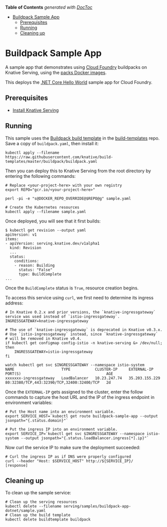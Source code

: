 <!-- START doctoc generated TOC please keep comment here to allow auto update -->
<!-- DON'T EDIT THIS SECTION, INSTEAD RE-RUN doctoc TO UPDATE -->
**Table of Contents**  *generated with [DocToc](https://github.com/thlorenz/doctoc)*

- [Buildpack Sample App](#buildpack-sample-app)
  - [Prerequisites](#prerequisites)
  - [Running](#running)
  - [Cleaning up](#cleaning-up)

<!-- END doctoc generated TOC please keep comment here to allow auto update -->

# Buildpack Sample App

A sample app that demonstrates using
[Cloud Foundry](https://www.cloudfoundry.org/) buildpacks on Knative Serving,
using the [packs Docker images](https://github.com/sclevine/packs).

This deploys the
[.NET Core Hello World](https://github.com/cloudfoundry-samples/dotnet-core-hello-world)
sample app for Cloud Foundry.

## Prerequisites

- [Install Knative Serving](../../../install/README.md)

## Running

This sample uses the
[Buildpack build template](https://github.com/knative/build-templates/blob/master/buildpack/buildpack.yaml)
in the [build-templates](https://github.com/knative/build-templates/) repo. Save
a copy of `buildpack.yaml`, then install it:

```shell
kubectl apply --filename https://raw.githubusercontent.com/knative/build-templates/master/buildpack/buildpack.yaml
```

Then you can deploy this to Knative Serving from the root directory by entering
the following commands:

```shell
# Replace <your-project-here> with your own registry
export REPO="gcr.io/<your-project-here>"

perl -pi -e "s@DOCKER_REPO_OVERRIDE@$REPO@g" sample.yaml

# Create the Kubernetes resources
kubectl apply --filename sample.yaml
```

Once deployed, you will see that it first builds:

```shell
$ kubectl get revision --output yaml
apiVersion: v1
items:
- apiVersion: serving.knative.dev/v1alpha1
  kind: Revision
  ...
  status:
    conditions:
    - reason: Building
      status: "False"
      type: BuildComplete
...
```

Once the `BuildComplete` status is `True`, resource creation begins.

To access this service using `curl`, we first need to determine its ingress
address:

```shell
# In Knative 0.2.x and prior versions, the `knative-ingressgateway` service was used instead of `istio-ingressgateway`.
INGRESSGATEWAY=knative-ingressgateway

# The use of `knative-ingressgateway` is deprecated in Knative v0.3.x.
# Use `istio-ingressgateway` instead, since `knative-ingressgateway`
# will be removed in Knative v0.4.
if kubectl get configmap config-istio -n knative-serving &> /dev/null; then
    INGRESSGATEWAY=istio-ingressgateway
fi

watch kubectl get svc $INGRESSGATEWAY --namespace istio-system
NAME                     TYPE           CLUSTER-IP     EXTERNAL-IP      PORT(S)                                      AGE
xxxxxxx-ingressgateway   LoadBalancer   10.23.247.74   35.203.155.229   80:32380/TCP,443:32390/TCP,32400:32400/TCP   2d
```

Once the `EXTERNAL-IP` gets assigned to the cluster, enter the follow commands
to capture the host URL and the IP of the ingress endpoint in environment
variables:

```shell
# Put the Host name into an environment variable.
export SERVICE_HOST=`kubectl get route buildpack-sample-app --output jsonpath="{.status.domain}"`

# Put the ingress IP into an environment variable.
export SERVICE_IP=`kubectl get svc $INGRESSGATEWAY --namespace istio-system --output jsonpath="{.status.loadBalancer.ingress[*].ip}"`
```

Now curl the service IP to make sure the deployment succeeded:

```shell
# Curl the ingress IP as if DNS were properly configured
curl --header "Host: $SERVICE_HOST" http://${SERVICE_IP}/
[response]
```

## Cleaning up

To clean up the sample service:

```shell
# Clean up the serving resources
kubectl delete --filename serving/samples/buildpack-app-dotnet/sample.yaml
# Clean up the build template
kubectl delete buildtemplate buildpack
```
